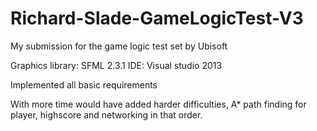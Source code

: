 # Richard-Slade-GameLogicTest-V3
My submission for the game logic test set by Ubisoft

Graphics library: SFML 2.3.1
IDE: Visual studio 2013

Implemented all basic requirements

With more time would have added harder difficulties, A* path finding for player, highscore and networking in that order.
